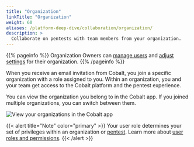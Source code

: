 ```yaml
---
title: "Organization"
linkTitle: "Organization"
weight: 60
aliases: /platform-deep-dive/collaboration/organization/
description: >
  Collaborate on pentests with team members from your organization.
---
```


{{% pageinfo %}}
Organization Owners can [manage users](/platform-deep-dive/organization/manage-users/) and [adjust settings](/platform-deep-dive/organization/organization-settings/) for their organization.
{{% /pageinfo %}}

When you receive an email invitation from Cobalt, you join a specific organization with a role assigned to you. Within an organization, you and your team get access to the Cobalt platform and the pentest experience.

You can view the organization you belong to in the Cobalt app. If you joined multiple organizations, you can switch between them.

![View your organizations in the Cobalt app](/deepdive/OrganizationsList.png "View your organizations in the Cobalt app")

{{< alert title="Note" color="primary" >}}
Your user role determines your set of privileges within an organization or [pentest](/platform-deep-dive/pentests/). Learn more about [user roles and permissions](/platform-deep-dive/collaboration/user-roles/).
{{< /alert >}}
